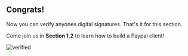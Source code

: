 ## Congrats! 
Now you can verify anyones digital signatures. That's it for this section. 

Come join us in **Section 1.2** to learn how to build a Paypal client!

![verified](https://media.giphy.com/media/PijzuUzUhm7hcWinGn/giphy.gif)